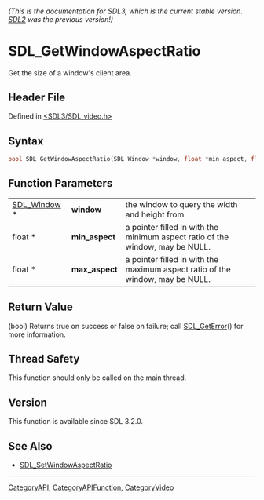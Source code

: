 ###### (This is the documentation for SDL3, which is the current stable version. [SDL2](https://wiki.libsdl.org/SDL2/) was the previous version!)
# SDL_GetWindowAspectRatio

Get the size of a window's client area.

## Header File

Defined in [<SDL3/SDL_video.h>](https://github.com/libsdl-org/SDL/blob/main/include/SDL3/SDL_video.h)

## Syntax

```c
bool SDL_GetWindowAspectRatio(SDL_Window *window, float *min_aspect, float *max_aspect);
```

## Function Parameters

|                            |                |                                                                               |
| -------------------------- | -------------- | ----------------------------------------------------------------------------- |
| [SDL_Window](SDL_Window) * | **window**     | the window to query the width and height from.                                |
| float *                    | **min_aspect** | a pointer filled in with the minimum aspect ratio of the window, may be NULL. |
| float *                    | **max_aspect** | a pointer filled in with the maximum aspect ratio of the window, may be NULL. |

## Return Value

(bool) Returns true on success or false on failure; call
[SDL_GetError](SDL_GetError)() for more information.

## Thread Safety

This function should only be called on the main thread.

## Version

This function is available since SDL 3.2.0.

## See Also

- [SDL_SetWindowAspectRatio](SDL_SetWindowAspectRatio)

----
[CategoryAPI](CategoryAPI), [CategoryAPIFunction](CategoryAPIFunction), [CategoryVideo](CategoryVideo)

